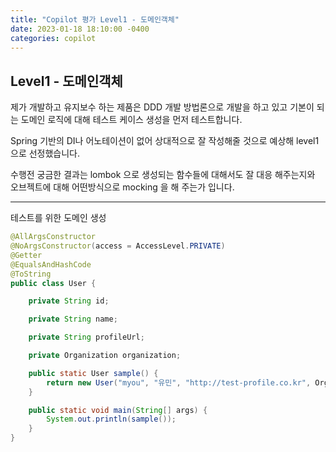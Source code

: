 ```yaml
---
title: "Copilot 평가 Level1 - 도메인객체"
date: 2023-01-18 18:10:00 -0400
categories: copilot
---
```


## Level1 - 도메인객체

제가 개발하고 유지보수 하는 제품은 DDD 개발 방법론으로 개발을 하고 있고 기본이 되는 도메인 로직에 대해 테스트 케이스 생성을 먼저 테스트합니다.

Spring 기반의 DI나 어노테이션이 없어 상대적으로 잘 작성해줄 것으로 예상해 level1 으로 선정했습니다.

수행전 궁금한 결과는 lombok 으로 생성되는 함수들에 대해서도 잘 대응 해주는지와 오브젝트에 대해 어떤방식으로 mocking 을 해 주는가 입니다.

---

테스트를 위한 도메인 생성
``` java
@AllArgsConstructor
@NoArgsConstructor(access = AccessLevel.PRIVATE)
@Getter
@EqualsAndHashCode
@ToString
public class User {

    private String id;

    private String name;

    private String profileUrl;

    private Organization organization;

    public static User sample() {
        return new User("myou", "유민", "http://test-profile.co.kr", Organization.sample());
    }

    public static void main(String[] args) {
        System.out.println(sample());
    }
}
```


